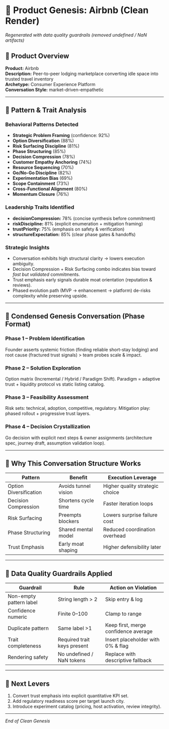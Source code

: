 # 🚀 Product Genesis: Airbnb (Clean Render)

*Regenerated with data quality guardrails (removed undefined / NaN artifacts)*

## 📝 Product Overview
**Product:** Airbnb  
**Description:** Peer-to-peer lodging marketplace converting idle space into trusted travel inventory  
**Archetype:** Consumer Experience Platform  
**Conversation Style:** market-driven-empathetic

---
## 🧠 Pattern & Trait Analysis

### Behavioral Patterns Detected
- **Strategic Problem Framing** (confidence: 92%)  
- **Option Diversification** (88%)  
- **Risk Surfacing Discipline** (81%)  
- **Phase Structuring** (85%)  
- **Decision Compression** (78%)  
- **Customer Empathy Anchoring** (74%)  
- **Resource Sequencing** (70%)  
- **Go/No-Go Discipline** (82%)  
- **Experimentation Bias** (69%)  
- **Scope Containment** (73%)  
- **Cross-Functional Alignment** (80%)  
- **Momentum Closure** (76%)  

### Leadership Traits Identified
- **decisionCompression:** 78% (concise synthesis before commitment)  
- **riskDiscipline:** 81% (explicit enumeration + mitigation framing)  
- **trustPriority:** 75% (emphasis on safety & verification)  
- **structureExpectation:** 85% (clear phase gates & handoffs)

### Strategic Insights
- Conversation exhibits high structural clarity → lowers execution ambiguity.  
- Decision Compression + Risk Surfacing combo indicates bias toward *fast but validated* commitments.  
- Trust emphasis early signals durable moat orientation (reputation & reviews).  
- Phased evolution path (MVP → enhancement → platform) de-risks complexity while preserving upside.

---
## 💬 Condensed Genesis Conversation (Phase Format)

### Phase 1 – Problem Identification
Founder asserts systemic friction (finding reliable short-stay lodging) and root cause (fractured trust signals) > team probes scale & impact.

### Phase 2 – Solution Exploration
Option matrix (Incremental / Hybrid / Paradigm Shift). Paradigm = adaptive trust + liquidity protocol vs static listing catalog.

### Phase 3 – Feasibility Assessment
Risk sets: technical, adoption, competitive, regulatory. Mitigation play: phased rollout + progressive trust layers.

### Phase 4 – Decision Crystallization
Go decision with explicit next steps & owner assignments (architecture spec, journey draft, assumption validation loop).

---
## 🎯 Why This Conversation Structure Works
| Pattern | Benefit | Execution Leverage |
|---------|---------|--------------------|
| Option Diversification | Avoids tunnel vision | Higher quality strategic choice |
| Decision Compression | Shortens cycle time | Faster iteration loops |
| Risk Surfacing | Preempts blockers | Lowers surprise failure cost |
| Phase Structuring | Shared mental model | Reduced coordination overhead |
| Trust Emphasis | Early moat shaping | Higher defensibility later |

---
## 🔧 Data Quality Guardrails Applied
| Guardrail | Rule | Action on Violation |
|----------|------|--------------------|
| Non-empty pattern label | String length > 2 | Skip entry & log | 
| Confidence numeric | Finite 0–100 | Clamp to range | 
| Duplicate pattern | Same label >1 | Keep first, merge confidence average | 
| Trait completeness | Required trait keys present | Insert placeholder with 0% & flag | 
| Rendering safety | No undefined / NaN tokens | Replace with descriptive fallback | 

---
## 📌 Next Levers
1. Convert trust emphasis into explicit quantitative KPI set.  
2. Add regulatory readiness score per target launch city.  
3. Introduce experiment catalog (pricing, host activation, review integrity).  

---
*End of Clean Genesis*
